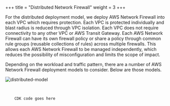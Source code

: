 +++
title = "Distributed Network Firewall"
weight = 3
+++



For the distributed deployment model, we deploy AWS Network Firewall into each VPC which requires protection. Each VPC is protected individually and blast radius is reduced through VPC isolation. Each VPC does not require connectivity to any other VPC or AWS Transit Gateway. Each AWS Network Firewall can have its own firewall policy or share a policy through common rule groups (reusable collections of rules) across multiple firewalls. This allows each AWS Network Firewall to be managed independently, which reduces the possibility of misconfiguration and limits the scope of impact.

Depending on the workload and traffic pattern, there are a number of AWS Network Firewall deployment models to consider. Below are those models.

![distributed-model](/images/dist.png)



<br>

        CDK code goes here
<br>

